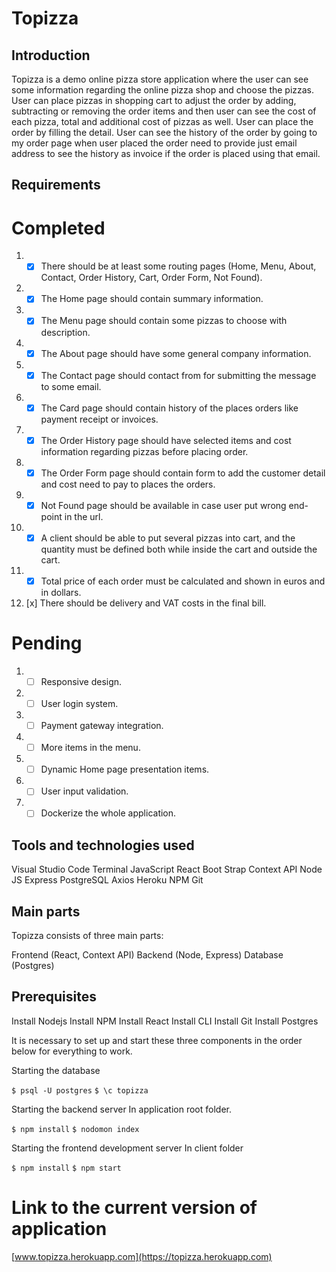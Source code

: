 # Topizza

## Introduction

Topizza is a demo online pizza store application where the user can see some information regarding the online pizza shop and choose the pizzas. User can place pizzas in shopping cart to adjust the order by adding, subtracting or removing the order items and then user can see the cost of each pizza, total and additional cost of pizzas as well. User can place the order by filling the detail. User can see the history of the order by going to my order page when user placed the order need to provide just email address to see the history as invoice if the order is placed using that email.

## Requirements

# Completed

1. -[x] There should be at least some routing pages (Home, Menu, About, Contact, Order History, Cart, Order Form, Not Found).
1. -[x] The Home page should contain summary information.
1. -[x] The Menu page should contain some pizzas to choose with description.
1. -[x] The About page should have some general company information.
1. -[x] The Contact page should contact from for submitting the message to some email.
1. -[x] The Card page should contain history of the places orders like payment receipt or invoices.
1. -[x] The Order History page should have selected items and cost information regarding pizzas before placing order.
1. -[x] The Order Form page should contain form to add the customer detail and cost need to pay to places the orders.
1. -[x] Not Found page should be available in case user put wrong end-point in the url.
1. -[x] A client should be able to put several pizzas into cart, and the quantity must be defined both while
   inside the cart and outside the cart.
1. -[x] Total price of each order must be calculated and shown in euros and in dollars.
1. [x] There should be delivery and VAT costs in the final bill.

# Pending

1. -[ ] Responsive design.
1. -[ ] User login system.
1. -[ ] Payment gateway integration.
1. -[ ] More items in the menu.
1. -[ ] Dynamic Home page presentation items.
1. -[ ] User input validation.
1. -[ ] Dockerize the whole application.

## Tools and technologies used

Visual Studio Code
Terminal
JavaScript
React
Boot Strap
Context API
Node JS
Express
PostgreSQL
Axios
Heroku
NPM
Git

## Main parts

Topizza consists of three main parts:

Frontend (React, Context API)
Backend (Node, Express)
Database (Postgres)

## Prerequisites

Install Nodejs
Install NPM
Install React
Install CLI
Install Git
Install Postgres

It is necessary to set up and start these three components in the order below for everything to work.

Starting the database

`$ psql -U postgres`
`$ \c topizza`

Starting the backend server
In application root folder.

`$ npm install`
`$ nodomon index`

Starting the frontend development server
In client folder

`$ npm install`
`$ npm start`

# Link to the current version of application

[www.topizza.herokuapp.com](https://topizza.herokuapp.com)
